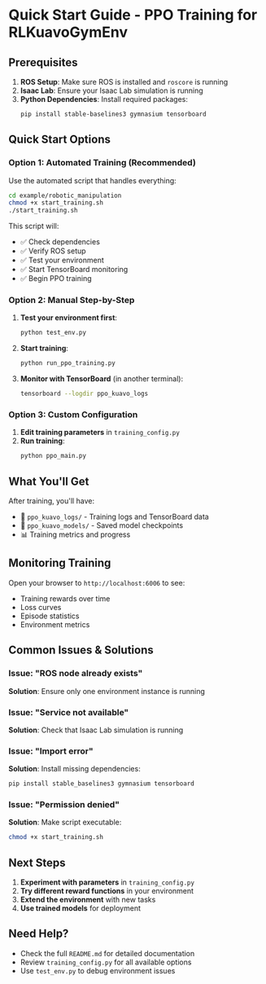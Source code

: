 # Quick Start Guide - PPO Training for RLKuavoGymEnv

## Prerequisites

1. **ROS Setup**: Make sure ROS is installed and `roscore` is running
2. **Isaac Lab**: Ensure your Isaac Lab simulation is running
3. **Python Dependencies**: Install required packages:
   ```bash
   pip install stable-baselines3 gymnasium tensorboard
   ```

## Quick Start Options

### Option 1: Automated Training (Recommended)

Use the automated script that handles everything:

```bash
cd example/robotic_manipulation
chmod +x start_training.sh
./start_training.sh
```

This script will:
- ✅ Check dependencies
- ✅ Verify ROS setup
- ✅ Test your environment
- ✅ Start TensorBoard monitoring
- ✅ Begin PPO training

### Option 2: Manual Step-by-Step

1. **Test your environment first**:
   ```bash
   python test_env.py
   ```

2. **Start training**:
   ```bash
   python run_ppo_training.py
   ```

3. **Monitor with TensorBoard** (in another terminal):
   ```bash
   tensorboard --logdir ppo_kuavo_logs
   ```

### Option 3: Custom Configuration

1. **Edit training parameters** in `training_config.py`
2. **Run training**:
   ```bash
   python ppo_main.py
   ```

## What You'll Get

After training, you'll have:

- 📁 `ppo_kuavo_logs/` - Training logs and TensorBoard data
- 📁 `ppo_kuavo_models/` - Saved model checkpoints
- 📊 Training metrics and progress

## Monitoring Training

Open your browser to `http://localhost:6006` to see:
- Training rewards over time
- Loss curves
- Episode statistics
- Environment metrics

## Common Issues & Solutions

### Issue: "ROS node already exists"
**Solution**: Ensure only one environment instance is running

### Issue: "Service not available"
**Solution**: Check that Isaac Lab simulation is running

### Issue: "Import error"
**Solution**: Install missing dependencies:
```bash
pip install stable_baselines3 gymnasium tensorboard
```

### Issue: "Permission denied"
**Solution**: Make script executable:
```bash
chmod +x start_training.sh
```

## Next Steps

1. **Experiment with parameters** in `training_config.py`
2. **Try different reward functions** in your environment
3. **Extend the environment** with new tasks
4. **Use trained models** for deployment

## Need Help?

- Check the full `README.md` for detailed documentation
- Review `training_config.py` for all available options
- Use `test_env.py` to debug environment issues
